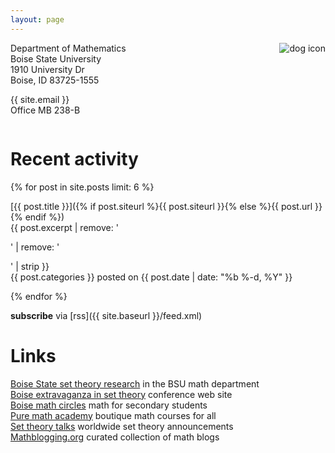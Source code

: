 ```yaml
---
layout: page
---
```


<img style="float:right;margin-left:10px" src="{{ site.baseurl }}/assets/dogsquaresmall.png" alt="dog icon" />

Department of Mathematics  
Boise State University  
1910 University Dr  
Boise, ID 83725-1555  

{{ site.email }}  
Office MB 238-B


<div style="clear:both"></div>

# Recent activity

{% for post in site.posts limit: 6 %}

[{{ post.title }}]({% if post.siteurl %}{{ post.siteurl }}{% else %}{{ post.url }}{% endif %})  
{{ post.excerpt | remove: '<p>' | remove: '</p>' | strip }}  
<span class="post-meta"><span class="category_name">{{ post.categories }}</span> posted on {{ post.date | date: "%b %-d, %Y" }}</span>

{% endfor %}

**subscribe** via [rss]({{ site.baseurl }}/feed.xml)

# Links

[Boise State set theory research](https://www.boisestate.edu/math/research/settheory/) in the BSU math department  
[Boise extravaganza in set theory](https://www.boisestate.edu/math/best/) conference web site  
[Boise math circles](https://www.boisestate.edu/math/circles/) math for secondary students  
[Pure math academy](https://www.puremathacademy.com/) boutique math courses for all  
[Set theory talks](http://settheory.mathtalks.org/) worldwide set theory announcements  
[Mathblogging.org](https://mathblogging.org/) curated collection of math blogs
